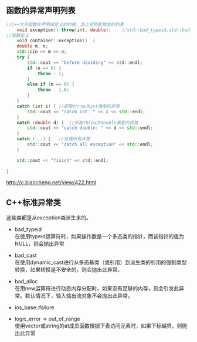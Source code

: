 ## 函数的异常声明列表
```C++
//C++允许函数在声明或定义的时候，加上它所能抛出的列表
	void exception() throw(int, double);    //std::bad_typeid,std::bad_cast
//函数定义
    void container::exception()  {
	double m, n;
	std::cin >> m >> n;
	try {
		std::cout << "before dividing" << std::endl;
		if (n == 0) {
			throw - 1;
		}
		else if (m == 0) {
			throw - 1.0;
		}
	}
	catch (int i) {	//抓取throw为int类型的异常
		std::cout << "catch int: " << i << std::endl;
	}
	catch (double d) {	//抓取throw为double类型的异常
		std::cout << "catch double: " << d << std::endl;
	}
	catch (...) {	//处理所有异常
		std::cout << "catch all exception" << std::endl;
	}

	std::cout << "finish" << std::endl;
	
}
```
http://c.biancheng.net/view/422.html

## C++标准异常类
这些类都是从exception类派生来的。
- bad_typeid  
    在使用typeid运算符时，如果操作数是一个多态类的指针，而该指针的值为NULL，则会抛出异常
- bad_cast  
    在使用dynamic_cast进行从多态基类（或引用）到派生类的引用的强制类型转换，如果转换是不安全的，则会抛出此异常。
- bad_alloc  
    在用new运算符进行动态内存分配时，如果没有足够的内存，则会引发此异常。默认情况下，输入输出流对象不会抛出此异常。
- ios_base::failure  
    
- logic_error -> out_of_range  
    使用vector或string的at成员函数根据下表访问元素时，如果下标越界，则抛出此异常